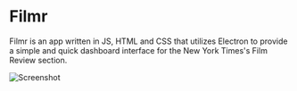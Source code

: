 # Filmr

Filmr is an app written in JS, HTML and CSS that utilizes Electron to provide a simple and quick dashboard interface for the New York Times's Film Review section.

![Screenshot](https://i.imgur.com/07ufqeX.png)